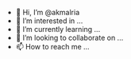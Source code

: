 - 👋 Hi, I’m @akmalria
- 👀 I’m interested in ...
- 🌱 I’m currently learning ...
- 💞️ I’m looking to collaborate on ...
- 📫 How to reach me ...

<!---
akmalria/akmalria is a ✨ special ✨ repository because its `README.md` (this file) appears on your GitHub profile.
You can click the Preview link to take a look at your changes.
--->
